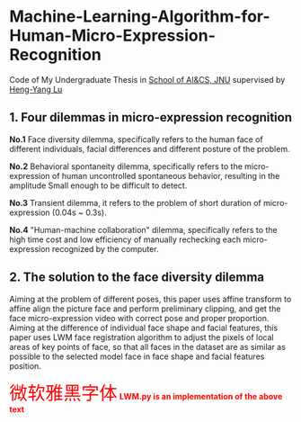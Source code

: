 # Machine-Learning-Algorithm-for-Human-Micro-Expression-Recognition
Code of My Undergraduate Thesis in [School of AI&CS, JNU](http://ai.jiangnan.edu.cn/) supervised by [Heng-Yang Lu](http://iip.nju.edu.cn/index.php/Luhy)
## 1. Four dilemmas in micro-expression recognition
**No.1** Face diversity dilemma, specifically refers to the human face of different individuals, facial differences and different posture of the problem.

**No.2** Behavioral spontaneity dilemma, specifically refers to the micro-expression of human uncontrolled spontaneous behavior, resulting in the amplitude
Small enough to be difficult to detect.

**No.3** Transient dilemma, it refers to the problem of short duration of micro-expression (0.04s ~ 0.3s).

**No.4** "Human-machine collaboration" dilemma, specifically refers to the high time cost and low efficiency of manually rechecking each micro-expression recognized by the computer.

## 2. The solution to the face diversity dilemma
   Aiming at the problem of different poses, this paper uses affine transform to affine align the picture face and perform preliminary clipping, and get the face micro-expression video with correct pose and proper proportion. Aiming at the difference of individual face shape and facial features, this paper uses LWM face registration algorithm to adjust the pixels of local areas of key points of face, so that all faces in the dataset are as similar as possible to the selected model face in face shape and facial features position.
   
<font face="微软雅黑" size=6 color=#FF0000 >微软雅黑字体</font>
<font color=#FF0000 > **LWM.py is an implementation of the above text** </font>
